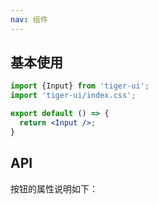 ```yaml
---
nav: 组件
---
```


## 基本使用
```jsx
import {Input} from 'tiger-ui';
import 'tiger-ui/index.css';

export default () => {
  return <Input />;
}
```

## API
按钮的属性说明如下：
<API id="Drawer"></API>
